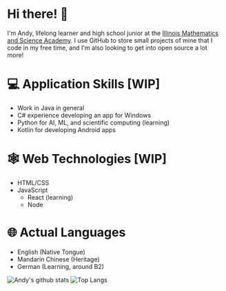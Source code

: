 # Hi there! 👋

I'm Andy, lifelong learner and high school junior at the [Illinois Mathematics and Science Academy](https://imsa.edu). I use GitHub to store small projects of mine that I code in my free time, and I'm also looking to get into open source a lot more!

# :computer: Application Skills [WIP]

 - Work in Java in general
 - C# experience developing an app for Windows
 - Python for AI, ML, and scientific computing (learning)
 - Kotlin for developing Android apps

# 🕸️ Web Technologies [WIP]
 - HTML/CSS
 - JavaScript
    - React (learning)
    - Node

# :globe_with_meridians: Actual Languages

 - English (Native Tongue)
 - Mandarin Chinese (Heritage)
 - German (Learning, around B2)

![Andy's github stats](https://github-readme-stats.vercel.app/api?username=thewindsofwinter&show_icons=true&count_private=true&theme=dark&line_height=35&include_all_commits=true) ![Top Langs](https://github-readme-stats.vercel.app/api/top-langs/?username=thewindsofwinter&theme=dark&hide_title=true)

<!--
**thewindsofwinter/thewindsofwinter** is a ✨ _special_ ✨ repository because its `README.md` (this file) appears on your GitHub profile.

Here are some ideas to get you started:

- 🔭 I’m currently working on ...
- 🌱 I’m currently learning ...
- 👯 I’m looking to collaborate on ...
- 🤔 I’m looking for help with ...
- 💬 Ask me about ...
- 📫 How to reach me: ...
- 😄 Pronouns: ...
- ⚡ Fun fact: ...
-->
